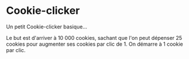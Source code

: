 # Cookie-clicker
Un petit Cookie-clicker basique...

Le but est d'arriver à 10 000 cookies, sachant que l'on peut dépenser 25 cookies pour augmenter ses cookies par clic de 1.
On démarre à 1 cookie par clic.
